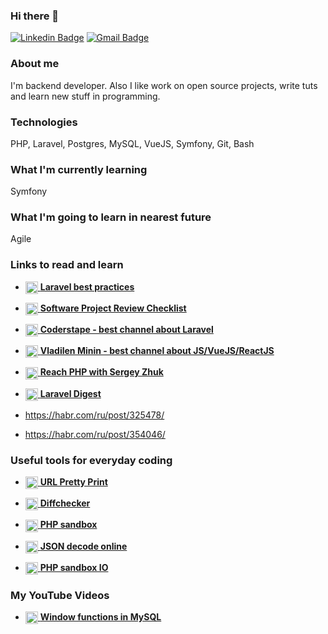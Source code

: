 ### Hi there 👋


[![Linkedin Badge](https://img.shields.io/badge/-LinkedIn-blue?style=flat-square&logo=Linkedin&logoColor=white&link=https://www.linkedin.com/in/andrii-sukhoi-0a3773125/)](https://www.linkedin.com/in/andrii-sukhoi-0a3773125/)
[![Gmail Badge](https://img.shields.io/badge/-Gmail-c14438?style=flat-square&logo=Gmail&logoColor=white&link=mailto:andrii.sukhoi@gmail.com)](mailto:andrii.sukhoi@gmail.com)


### About me 


I'm backend developer. Also I like work on open source projects, write tuts and learn new stuff in programming.

### Technologies 


PHP, Laravel, Postgres, MySQL, VueJS, Symfony, Git, Bash


### What I'm currently learning 

Symfony

### What I'm going to learn in nearest future

Agile


### Links to read and learn

- <a href="https://github.com/alexeymezenin/laravel-best-practices"><img align="center" width="20" height="20" src='https://upload-icon.s3.us-east-2.amazonaws.com/uploads/icons/png/15754208491553750212-512.png' /> 
**Laravel best practices**</a>


- <a href="https://www.yegor256.com/2019/04/02/software-project-review-checklist.html"><img align="center" width="20" height="20" src='https://static.thenounproject.com/png/104097-200.png' /> 
**Software Project Review Checklist**</a>

- <a href="https://www.youtube.com/channel/UCQI-Ym2rLZx52vEoqlPQMdg"><img align="center" width="20" height="20" src='https://cdn.iconscout.com/icon/free/png-256/youtube-86-226404.png' /> 
**Coderstape - best channel about Laravel**</a>

- <a href="https://www.youtube.com/channel/UCg8ss4xW9jASrqWGP30jXiw"><img align="center" width="20" height="20" src='https://cdn.iconscout.com/icon/free/png-256/youtube-86-226404.png' /> 
**Vladilen Minin - best channel about JS/VueJS/ReactJS**</a>


- <a href="https://www.youtube.com/watch?v=mJFbYHYxSDg&list=PLKIEFFgNQYpVmUAKUjT_BRYYOdMHwGt0v"><img align="center" width="20" height="20" src='https://avatars3.githubusercontent.com/u/1696866?s=200&v=4' /> 
**Reach PHP with Sergey Zhuk**</a>

- <a href="https://habr.com/ru/post/510614/"><img align="center" width="20" height="20" src='https://cdn1.iconfinder.com/data/icons/hexagon-social-media/512/habrahabr.png' /> 
**Laravel Digest**</a>

- https://habr.com/ru/post/325478/

- https://habr.com/ru/post/354046/

### Useful tools for everyday coding


- <a href="http://urlprettyprint.com/"><img align="center" width="20" height="20" src='https://e7.pngegg.com/pngimages/430/832/png-clipart-url-shortening-clean-url-uniform-resource-locator-wordpress-hyperlink-wordpress-search-engine-optimization-pretty-thumbnail.png' /> 
**URL Pretty Print**</a>

- <a href="https://www.diffchecker.com/"><img align="center" width="20" height="20" src='https://pl.rakko.tools/image/icon_3.png' /> 
**Diffchecker**</a>

- <a href="https://sandbox.onlinephpfunctions.com/"><img align="center" width="20" height="20" src='https://upload.wikimedia.org/wikipedia/commons/thumb/a/af/TK_sandbox_icon.svg/1200px-TK_sandbox_icon.svg.png' /> 
**PHP sandbox**</a>

- <a href="https://freeonlinetools24.com/json-decode"><img align="center" width="20" height="20" src='https://user-images.githubusercontent.com/11943860/42296280-559c07f0-7fca-11e8-9a50-4fccde0b86cb.png' /> 
**JSON decode online**</a>

- <a href="https://phpsandbox.io/"><img align="center" width="20" height="20" src='https://upload.wikimedia.org/wikipedia/commons/thumb/a/af/TK_sandbox_icon.svg/1200px-TK_sandbox_icon.svg.png' /> 
**PHP sandbox IO**</a>


### My YouTube Videos


- <a href="https://www.youtube.com/watch?v=oi1qAScv_X8"><img align="center" width="20" height="20" src='https://cdn.iconscout.com/icon/free/png-256/youtube-86-226404.png' /> 
**Window functions in MySQL**</a>



